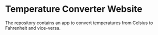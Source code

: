 # Temperature Converter Website

The repository contains an app to convert temperatures from Celsius to Fahrenheit and vice-versa.